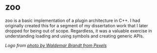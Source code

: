 # zoo

zoo is a basic implementation of a plugin architecture in C++. I had
originally created this for a segment of my dissertation work that I later
dropped for being out of scope. Regardless, it was a valuable exercise in
understanding loading and using symbols and creating generic APIs.

_Logo from [photo by Waldemar Brandt from
Pexels](https://www.pexels.com/@wb2008?utm_content=attributionCopyText&utm_medium=referral&utm_source=pexels)_

